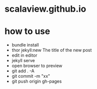 # scalaview.github.io
# how to use 


* bundle install
* thor jekyll:new The title of the new post
* edit in editor
* jekyll serve
* open browser to preview
* git add . -A
* git commit -m "xx"
* git push origin gh-pages
